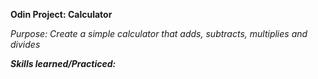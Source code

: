**Odin Project: Calculator**

*Purpose: Create a simple calculator that adds, subtracts, multiplies and divides*

***Skills learned/Practiced:***
    
